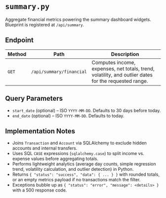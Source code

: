 # `summary.py`

Aggregate financial metrics powering the summary dashboard widgets. Blueprint is
registered at `/api/summary`.

## Endpoint

| Method | Path                     | Description                                                                                          |
| ------ | ------------------------ | ---------------------------------------------------------------------------------------------------- |
| `GET`  | `/api/summary/financial` | Computes income, expenses, net totals, trend, volatility, and outlier dates for the requested range. |

## Query Parameters

- `start_date` (optional) – ISO `YYYY-MM-DD`. Defaults to 30 days before today.
- `end_date` (optional) – ISO `YYYY-MM-DD`. Defaults to today.

## Implementation Notes

- Joins `Transaction` and `Account` via SQLAlchemy to exclude hidden accounts and
  internal transfers.
- Uses SQL `CASE` expressions (`sqlalchemy.case`) to split income vs. expense
  values before aggregating totals.
- Performs lightweight analytics (average day counts, simple regression trend,
  volatility calculation, and outlier detection) in Python.
- Returns `{ "status": "success", "data": { ... } }` with rounded totals, or an
  empty metrics payload if no transactions match the filter.
- Exceptions bubble up as `{ "status": "error", "message": <details> }` with a
  500 response code.

